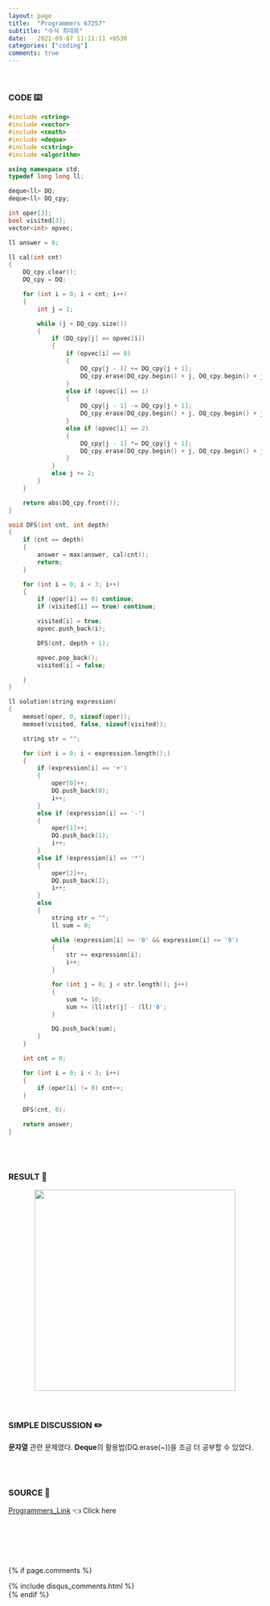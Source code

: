 ```yaml
---
layout: page
title:  "Programmers 67257"
subtitle: "수식 최대화"
date:   2021-09-07 11:11:11 +0530
categories: ["coding"]
comments: true
---
```


<br>

### CODE ⌨️

```c++
#include <string>
#include <vector>
#include <cmath>
#include <deque>
#include <cstring>
#include <algorithm>

using namespace std;
typedef long long ll;

deque<ll> DQ;
deque<ll> DQ_cpy;

int oper[3];
bool visited[3];
vector<int> opvec;

ll answer = 0;

ll cal(int cnt)
{
	DQ_cpy.clear();
	DQ_cpy = DQ;

	for (int i = 0; i < cnt; i++)
	{
		int j = 1;

		while (j < DQ_cpy.size())
		{
			if (DQ_cpy[j] == opvec[i])
			{
				if (opvec[i] == 0)
				{
					DQ_cpy[j - 1] += DQ_cpy[j + 1];
					DQ_cpy.erase(DQ_cpy.begin() + j, DQ_cpy.begin() + j + 2);
				}
				else if (opvec[i] == 1)
				{
					DQ_cpy[j - 1] -= DQ_cpy[j + 1];
					DQ_cpy.erase(DQ_cpy.begin() + j, DQ_cpy.begin() + j + 2);
				}
				else if (opvec[i] == 2)
				{
					DQ_cpy[j - 1] *= DQ_cpy[j + 1];
					DQ_cpy.erase(DQ_cpy.begin() + j, DQ_cpy.begin() + j + 2);
				}
			}
			else j += 2;
		}
	}

	return abs(DQ_cpy.front());
}

void DFS(int cnt, int depth)
{
	if (cnt == depth)
	{
		answer = max(answer, cal(cnt));
		return;
	}

	for (int i = 0; i < 3; i++)
	{
		if (oper[i] == 0) continue;
		if (visited[i] == true) continue;

		visited[i] = true;
		opvec.push_back(i);

		DFS(cnt, depth + 1);

		opvec.pop_back();
		visited[i] = false;

	}
}

ll solution(string expression)
{
	memset(oper, 0, sizeof(oper));
	memset(visited, false, sizeof(visited));

	string str = "";

	for (int i = 0; i < expression.length();)
	{
		if (expression[i] == '+')
		{
			oper[0]++;
			DQ.push_back(0);
			i++;
		}
		else if (expression[i] == '-')
		{
			oper[1]++;
			DQ.push_back(1);
			i++;
		}
		else if (expression[i] == '*')
		{
			oper[2]++;
			DQ.push_back(2);
			i++;
		}
		else
		{
			string str = "";
			ll sum = 0;

			while (expression[i] >= '0' && expression[i] <= '9')
			{
				str += expression[i];
				i++;
			}

			for (int j = 0; j < str.length(); j++)
			{
				sum *= 10;
				sum += (ll)str[j] - (ll)'0';
			}

			DQ.push_back(sum);
		}
	}

	int cnt = 0;

	for (int i = 0; i < 3; i++)
	{
		if (oper[i] != 0) cnt++;
	}

	DFS(cnt, 0);

	return answer;
}
```  

<br>
<br>

### RESULT 💛

<img src="{{ '/assets/programmers/p67257r.jpg' }}" style="width: 400px; height: auto; margin-left: auto; margin-right: auto; display: block;">  

<br>
<br>

### SIMPLE DISCUSSION ✏️

**문자열** 관련 문제였다. **Deque**의 활용법(DQ.erase(~))을 조금 더 공부할 수 있었다.  

<br>
<br>

### SOURCE 💎

[Programmers_Link][link] 👈 Click here  

<br>
<br>
<br>
<br>

{% if page.comments %}
<div id="post-disqus" class="container">
{% include disqus_comments.html %}
</div>
{% endif %}

[link]: https://programmers.co.kr/learn/courses/30/lessons/67257